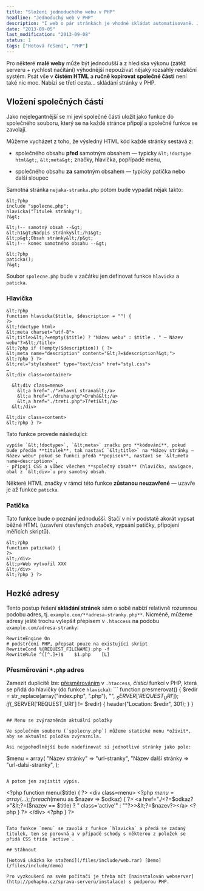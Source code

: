 ```yaml
---
title: "Složení jednoduchého webu v PHP"
headline: "Jednoduchý web v PHP"
description: "I web o pár stránkách je vhodné skládat automatisovaně. Jak na to v PHP?"
date: "2013-09-05"
last_modification: "2013-09-08"
status: 1
tags: ["Hotová řešení", "PHP"]
---
```


Pro některé **malé weby** může být jednodušší a z hlediska výkonu (zátěž serveru + rychlost načítání) výhodnější nepoužívat nějaký rozsáhlý redakční systém. Psát vše v **čistém HTML** a **ručně kopírovat společné části** není také nic moc. Nabízí se třetí cesta… skládání stránky v PHP.

## Vložení společných částí

Jako nejelegantnější se mi jeví společné části uložit jako funkce do společného souboru, který se na každé stránce připojí a společné funkce se zavolají.

Můžeme vycházet z toho, že výsledný HTML kód každé stránky sestává z:

  - společného obsahu **před** samotným obsahem — typicky `&lt;!doctype html&gt;`, `&lt;meta&gt;` značky, hlavička, popřípadě menu,

  - společného obsahu **za** samotným obsahem — typicky patička nebo další sloupec

Samotná stránka `nejaka-stranka.php` potom bude vypadat nějak takto:

```
&lt;?php
include "spolecne.php";
hlavicka("Titulek stránky");
?&gt;

&lt;!-- samotný obsah --&gt;
&lt;h1&gt;Nadpis stránky&lt;/h1&gt;
&lt;p&gt;Obsah stránky&lt;/p&gt;
&lt;!-- konec samotného obsahu --&gt;

&lt;?php 
paticka();
?&gt;

```

Soubor `spolecne.php` bude v začátku jen definovat funkce `hlavicka` a `paticka`.

### Hlavička

```
&lt;?php
function hlavicka($title, $description = "") {
?>
&lt;!doctype html>
&lt;meta charset="utf-8">
&lt;title>&lt;?=empty($title) ? "Název webu" : $title . " – Název webu"?>&lt;/title>
&lt;?php if (!empty($description)) { ?>
&lt;meta name="description" content="&lt;?=$description?&gt;">
&lt;?php } ?>
&lt;rel="stylesheet" type="text/css" href="styl.css">
…
&lt;div class=container>

  &lt;div class=menu>
    &lt;a href="./">Hlavní strana&lt;/a>
    &lt;a href="./druha.php">Druhá&lt;/a>
    &lt;a href="./treti.php">Třetí&lt;/a>
  &lt;/div>

&lt;div class=content>
&lt;?php } ?>
```

Tato funkce provede následující:
  
    vypíše `&lt;!doctype>`, `&lt;meta>` značku pro **kódování**, pokud bude předán **titulek**, tak nastaví `&lt;title>` na *Název stránky – Název webu* pokud se funkci předá **popisek**, nastaví se `&lt;meta name=description>`,
    - připojí CSS a vůbec všechen **společný obsah** (hlavička, navigace, obal z `&lt;div>`u pro samotný obsah.

Některé HTML značky v rámci této funkce **zůstanou neuzavřené** — uzavře je až funkce `paticka`.

### Patička

Tato funkce bude o poznání jednodušší. Stačí v ní v podstatě akorát vypsat běžné HTML (uzavření otevřených značek, vypsání patičky, připojení měřicích skriptů).

```
&lt;?php
function paticka() {
?>
&lt;/div>
&lt;p>Web vytvořil XXX
&lt;/div>
&lt;?php } ?>
```

## Hezké adresy

Tento postup řešení **skládání stránek** sám o sobě nabízí relativně rozumnou podobu adres, tj. `example.com/**adresa-stranky.php**`. Nicméně, můžeme adresy ještě trochu vylepšit přepisem v `.htaccess` na podobu `example.com/adresa-stranky`:

```
RewriteEngine On
# podstrčení PHP, přepsat pouze na existující skript
RewriteCond %{REQUEST_FILENAME}.php -f
RewriteRule ^([^.]+)$    $1.php    [L]
```

### Přesměrování `*.php` adres

Zamezit duplicitě lze:
  [přesměrováním](http://diskuse.jakpsatweb.cz/?action=vthread&amp;forum=31&amp;topic=97246#bez-pripony) v `.htaccess`,
    *čisticí* funkcí v PHP, která se přidá do hlavičky (do funkce `hlavicka`):
    ```
function presmerovat() {
	$redir = str_replace(array("index.php", ".php"), "", $_SERVER['REQUEST_URI']);
	 if ($_SERVER['REQUEST_URI'] != $redir) {
	 	header("Location: $redir", 301);
	 }
}
```

## Menu se zvýrazněním aktuální položky

Ve společném souboru (`spolecny.php`) můžeme statické menu *oživit*, aby se aktuální položka zvýraznila.

Asi nejpohodlnější bude nadefinovat si jednotlivé stránky jako pole:

```
$menu = array(
    "Název stránky" => "url-stranky",
    "Název další stránky => "url-dalsi-stranky",
  );

```

A potom jen zajistit výpis.

```
&lt;?php
function menu($title) {
?>
  &lt;div class=menu>
&lt;?php
  $menu = array(…);
  foreach ($menu as $nazev => $odkaz) { ?>
    &lt;a href="./&lt;?=$odkaz?>"&lt;?=($nazev == $title) ? " class='active'" : ""?>>&lt;?=$nazev?>&lt;/a>
&lt;?php } ?>
  &lt;/div>
&lt;?php } ?>
```

Tato funkce `menu` se zavolá z funkce `hlavicka` a předá se zadaný titulek, ten se porovná a v případě schody s některou z položek se přidá CSS třída `active`.

## Stáhnout

[Hotová ukázka ke stažení](/files/include/web.rar) [Demo](/files/include/demo)

Pro vyzkoušení na svém počítači je třeba mít [nainstalován webserver](http://pehapko.cz/sprava-serveru/instalace) s podporou PHP.